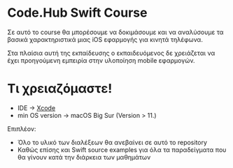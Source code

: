 # Code.Hub Swift Course

Σε αυτό το course θα μπορέσουμε να δοκιμάσουμε και να αναλύσουμε τα βασικά χαρακτηριστικά μιας iOS εφαρμογής για κινητά τηλέφωνα.

Στα πλαίσια αυτή της εκπαίδευσης ο εκπαιδευόμενος δε χρειάζεται να έχει προηγούμενη εμπειρία στην υλοποίηση mobile εφαρμογών.

# Τι χρειαζόμαστε!
  - IDE -> [Xcode][iosDev]
  - min OS version -> macOS Big Sur (Version > 11.)

Επιπλέον:
-   Όλο το υλικό των διαλέξεων θα ανεβαίνει σε αυτό το repository
-   Καθώς επίσης και Swift source examples για όλα τα παραδείγματα που θα γίνουν κατά την διάρκεια των μαθημάτων

[iosDev]: <https://developer.apple.com/xcode/>

